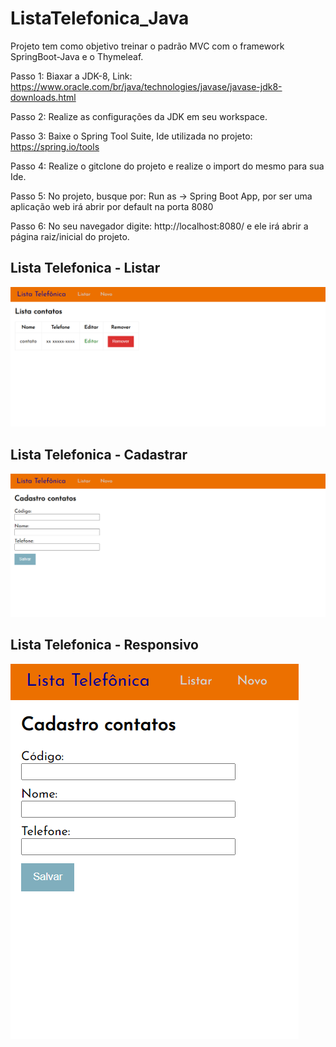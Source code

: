 # ListaTelefonica_Java
Projeto tem como objetivo treinar o padrão MVC com o framework SpringBoot-Java e o Thymeleaf.

Passo 1: Biaxar a JDK-8, Link: https://www.oracle.com/br/java/technologies/javase/javase-jdk8-downloads.html

Passo 2: Realize as configurações da JDK em seu workspace.

Passo 3: Baixe o Spring Tool Suite, Ide utilizada no projeto: https://spring.io/tools

Passo 4: Realize o gitclone do projeto e realize o import do mesmo para sua Ide.

Passo 5: No projeto, busque por: Run as -> Spring Boot App, por ser uma aplicação web irá abrir por default na porta 8080

Passo 6: No seu navegador digite: http://localhost:8080/ e ele irá abrir a página raiz/inicial do projeto.


<h2> Lista Telefonica - Listar </h2>

![listaTelefonica](https://github.com/giocarvalho07/ListaTelefonica_Java/blob/master/listaTelefonica.png)

<h2> Lista Telefonica - Cadastrar </h2>

![listaTelefonica](https://github.com/giocarvalho07/ListaTelefonica_Java/blob/master/listaTelefonica2.png)

<h2> Lista Telefonica - Responsivo </h2>

![listaTelefonica](https://github.com/giocarvalho07/ListaTelefonica_Java/blob/master/listaTelefonica3.png)


